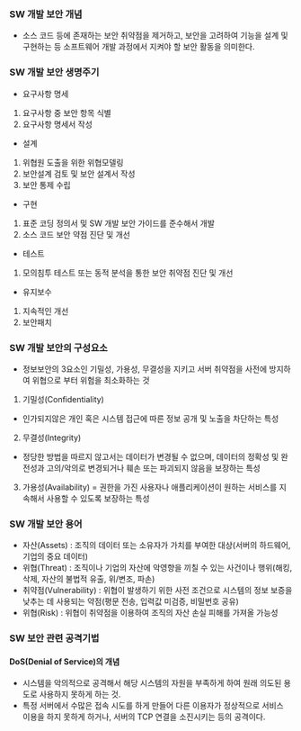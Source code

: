 ### SW 개발 보안 개념
- 소스 코드 등에 존재하는 보안 취약점을 제거하고, 보안을 고려하여 기능을 설계 및 구현하는 등 소프트웨어 개발 과정에서 지켜야 할 보안 활동을 의미한다.

### SW 개발 보안 생명주기
- 요구사항 명세
1. 요구사항 중 보안 항목 식별
2. 요구사항 명세서 작성

- 설계
1. 위협원 도출을 위한 위협모델링
2. 보안설계 검토 및 보안 설계서 작성
3. 보안 통제 수립

- 구현
1. 표준 코딩 정의서 및 SW 개발 보안 가이드를 준수해서 개발
2. 소스 코드 보안 약점 진단 및 개선

- 테스트
1. 모의침투 테스트 또는 동적 분석을 통한 보안 취약점 진단 및 개선

- 유지보수
1. 지속적인 개선
2. 보안패치

### SW 개발 보안의 구성요소
- 정보보안의 3요소인 기밀성, 가용성, 무결성을 지키고 서버 취약점을 사전에 방지하여 위협으로 부터 위험을 최소화하는 것
1. 기밀성(Confidentiality) 
- 인가되지않은 개인 혹은 시스템 접근에 따른 정보 공개 및 노출을 차단하는 특성
2. 무결성(Integrity) 
- 정당한 방법을 따르지 않고서는 데이터가 변경될 수 없으며, 데이터의 정확성 및 완전성과 고의/악의로 변경되거나 훼손 또는 파괴되지 않음을 보장하는 특성
3. 가용성(Availability)
= 권한을 가진 사용자나 애플리케이션이 원하는 서비스를 지속해서 사용할 수 있도록 보장하는 특성

### SW 개발 보안 용어
- 자산(Assets) : 조직의 데이터 또는 소유자가 가치를 부여한 대상(서버의 하드웨어, 기업의 중요 데이터)
- 위협(Threat) : 조직이나 기업의 자산에 악영향을 끼칠 수 있는 사건이나 행위(해킹, 삭제, 자산의 불법적 유출, 위/변조, 파손)
- 취약점(Vulnerability) : 위협이 발생하기 위한 사전 조건으로 시스템의 정보 보증을 낮추는 데 사용되는 약점(평문 전송, 입력값 미검증, 비밀번호 공유)
- 위협(Risk) : 위협이 취약점을 이용하여 조직의 자산 손실 피해를 가져올 가능성

### SW 보안 관련 공격기법
#### DoS(Denial of Service)의 개념
- 시스템을 악의적으로 공격해서 해당 시스템의 자원을 부족하게 하여 원래 의도된 용도로 사용하지 못하게 하는 것. 
- 특정 서버에서 수많은 접속 시도를 하게 만들어 다른 이용자가 정상적으로 서비스 이용을 하지 못하게 하거나, 서버의 TCP 연결을 소진시키는 등의 공격이다.

